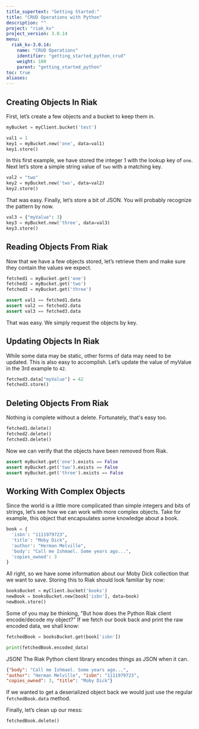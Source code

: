 ```yaml
---
title_supertext: "Getting Started:"
title: "CRUD Operations with Python"
description: ""
project: "riak_kv"
project_version: 3.0.14
menu:
  riak_kv-3.0.14:
    name: "CRUD Operations"
    identifier: "getting_started_python_crud"
    weight: 100
    parent: "getting_started_python"
toc: true
aliases:
---
```


## Creating Objects In Riak

First, let’s create a few objects and a bucket to keep them in.

```python
myBucket = myClient.bucket('test')

val1 = 1
key1 = myBucket.new('one', data=val1)
key1.store()
```

In this first example, we have stored the integer 1 with the lookup key
of `one`.  Next let’s store a simple string value of `two` with a
matching key.

```python
val2 = "two"
key2 = myBucket.new('two', data=val2)
key2.store()
```

That was easy. Finally, let’s store a bit of JSON. You will probably
recognize the pattern by now.

```python
val3 = {"myValue": 3}
key3 = myBucket.new('three', data=val3)
key3.store()
```

## Reading Objects From Riak

Now that we have a few objects stored, let’s retrieve them and make sure
they contain the values we expect.

```python
fetched1 = myBucket.get('one')
fetched2 = myBucket.get('two')
fetched3 = myBucket.get('three')

assert val1 == fetched1.data
assert val2 == fetched2.data
assert val3 == fetched3.data
```

That was easy. We simply request the objects by key.

## Updating Objects In Riak

While some data may be static, other forms of data may need to be
updated. This is also easy to accomplish. Let’s update the value of
myValue in the 3rd example to `42`.

```python
fetched3.data["myValue"] = 42
fetched3.store()
```

## Deleting Objects From Riak

Nothing is complete without a delete. Fortunately, that's easy too.

```python
fetched1.delete()
fetched2.delete()
fetched3.delete()
```

Now we can verify that the objects have been removed from Riak.

```python
assert myBucket.get('one').exists == False
assert myBucket.get('two').exists == False
assert myBucket.get('three').exists == False
```

## Working With Complex Objects

Since the world is a little more complicated than simple integers and
bits of strings, let’s see how we can work with more complex objects.
Take for example, this object that encapsulates some knowledge about a
book.

```python
book = {
  'isbn': "1111979723",
  'title': "Moby Dick",
  'author': "Herman Melville",
  'body': "Call me Ishmael. Some years ago...",
  'copies_owned': 3
}
```

All right, so we have some information about our Moby Dick collection
that we want to save. Storing this to Riak should look familiar by now:

```python
booksBucket = myClient.bucket('books')
newBook = booksBucket.new(book['isbn'], data=book)
newBook.store()
```

Some of you may be thinking, "But how does the Python Riak client
encode/decode my object?" If we fetch our book back and print the raw
encoded data, we shall know:

```python
fetchedBook = booksBucket.get(book['isbn'])

print(fetchedBook.encoded_data)
```

JSON! The Riak Python client library encodes things as JSON when it can.

```json
{"body": "Call me Ishmael. Some years ago...",
"author": "Herman Melville", "isbn": "1111979723",
"copies_owned": 3, "title": "Moby Dick"}
```

If we wanted to get a deserialized object back we would just use the
regular `fetchedBook.data` method.

Finally, let’s clean up our mess:

```python
fetchedBook.delete()
```

